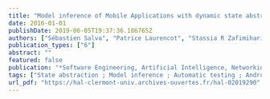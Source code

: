 ```yaml
---
title: "Model inference of Mobile Applications with dynamic state abstraction"
date: 2016-01-01
publishDate: 2019-06-05T19:37:36.186765Z
authors: ["Sébastien Salva", "Patrice Laurencot", "Stassia R Zafimiharisoa"]
publication_types: ["6"]
abstract: ""
featured: false
publication: "*Software Engineering, Artificial Intelligence, Networking and Parallel/Distributed Computing 2015*"
tags: ["State abstraction ; Model inference ; Automatic testing ; Android applications"]
url_pdf: "https://hal-clermont-univ.archives-ouvertes.fr/hal-02019290"
---
```


